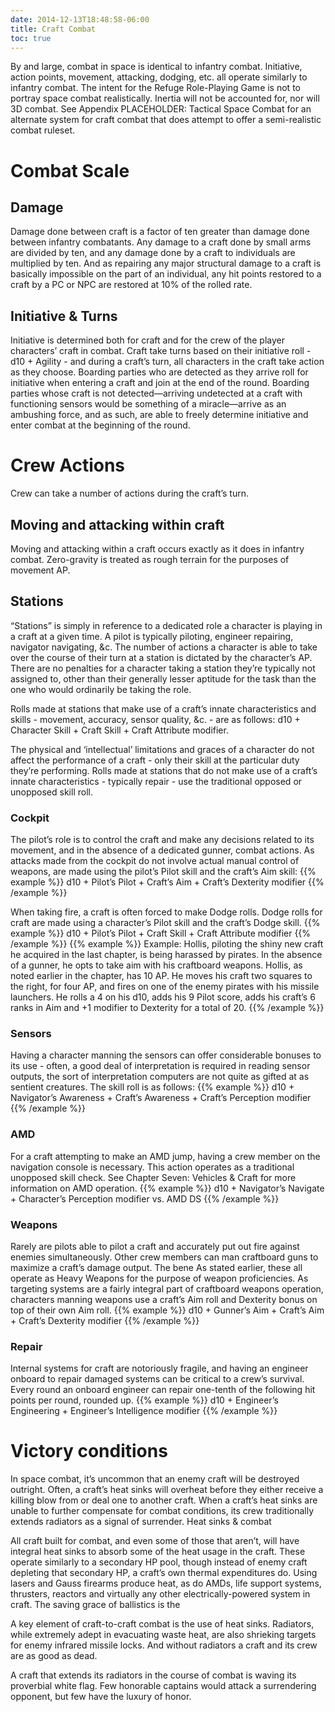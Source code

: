 ```yaml
---
date: 2014-12-13T18:48:58-06:00
title: Craft Combat
toc: true
---
```

By and large, combat in space is identical to infantry combat. Initiative, action points, movement, attacking, dodging, etc. all operate similarly to infantry combat. The intent for the Refuge Role-Playing Game is not to portray space combat realistically. Inertia will not be accounted for, nor will 3D combat. See Appendix PLACEHOLDER: Tactical Space Combat for an alternate system for craft combat that does attempt to offer a semi-realistic combat ruleset.

# Combat Scale

## Damage
Damage done between craft is a factor of ten greater than damage done between infantry combatants. Any damage to a craft done by small arms are divided by ten, and any damage done by a craft to individuals are multiplied by ten. And as repairing any major structural damage to a craft is basically impossible on the part of an individual, any hit points restored to a craft by a PC or NPC are restored at 10% of the rolled rate.

## Initiative & Turns
Initiative is determined both for craft and for the crew of the player characters’ craft in combat. Craft take turns based on their initiative roll - d10 + Agility - and during a craft’s turn, all characters in the craft take action as they choose.
Boarding parties who are detected as they arrive roll for initiative when entering a craft and join at the end of the round. Boarding parties whose craft is not detected—arriving undetected at a craft with functioning sensors would be something of a miracle—arrive as an ambushing force, and as such, are able to freely determine initiative and enter combat at the beginning of the round.

# Crew Actions
Crew can take a number of actions during the craft’s turn.

## Moving and attacking within craft
Moving and attacking within a craft occurs exactly as it does in infantry combat. Zero-gravity is treated as rough terrain for the purposes of movement AP.

## Stations
“Stations” is simply in reference to a dedicated role a character is playing in a craft at a given time. A pilot is typically piloting, engineer repairing, navigator navigating, &c. The number of actions a character is able to take over the course of their turn at a station is dictated by the character’s AP.
There are no penalties for a character taking a station they’re typically not assigned to, other than their generally lesser aptitude for the task than the one who would ordinarily be taking the role.

Rolls made at stations that make use of a craft’s innate characteristics and skills - movement, accuracy, sensor quality, &c. - are as follows:
d10 + Character Skill + Craft Skill + Craft Attribute modifier.

The physical and ‘intellectual’ limitations and graces of a character do not affect the performance of a craft - only their skill at the particular duty they’re performing. Rolls made at stations that do not make use of a craft’s innate characteristics - typically repair - use the traditional opposed or unopposed skill roll.

### Cockpit
The pilot’s role is to control the craft and make any decisions related to its movement, and in the absence of a dedicated gunner, combat actions. As attacks made from the cockpit do not involve actual manual control of weapons, are made using the pilot’s Pilot skill and the craft’s Aim skill:
{{% example %}}
d10 + Pilot’s Pilot + Craft’s Aim + Craft’s Dexterity modifier
{{% /example %}}

When taking fire, a craft is often forced to make Dodge rolls. Dodge rolls for craft are made using a character’s Pilot skill and the craft’s Dodge skill.
{{% example %}}
d10 + Pilot’s Pilot + Craft Skill + Craft Attribute modifier
{{% /example %}}
{{% example %}}
Example: Hollis, piloting the shiny new craft he acquired in the last chapter, is being harassed by pirates. In the absence of a gunner, he opts to take aim with his craftboard weapons. Hollis, as noted earlier in the chapter, has 10 AP. He moves his craft two squares to the right, for four AP, and fires on one of the enemy pirates with his missile launchers. He rolls a 4 on his d10, adds his 9 Pilot score, adds his craft’s 6 ranks in Aim and +1 modifier to Dexterity for a total of 20.
{{% /example %}}

### Sensors
Having a character manning the sensors can offer considerable bonuses to its use - often, a good deal of interpretation is required in reading sensor outputs, the sort of interpretation computers are not quite as gifted at as sentient creatures. The skill roll is as follows:
{{% example %}}
d10 + Navigator’s Awareness + Craft’s Awareness + Craft’s Perception modifier
{{% /example %}}

### AMD
For a craft attempting to make an AMD jump, having a crew member on the navigation console is necessary. This action operates as a traditional unopposed skill check. See Chapter Seven: Vehicles & Craft for more information on AMD operation.
{{% example %}}
d10 + Navigator’s Navigate + Character’s Perception modifier vs. AMD DS
{{% /example %}}

### Weapons
Rarely are pilots able to pilot a craft and accurately put out fire against enemies simultaneously. Other crew members can man craftboard guns to maximize a craft’s damage output. The bene As stated earlier, these all operate as Heavy Weapons for the purpose of weapon proficiencies. As targeting systems are a fairly integral part of craftboard weapons operation, characters manning weapons use a craft’s Aim roll and Dexterity bonus on top of their own Aim roll.
{{% example %}}
d10 + Gunner’s Aim + Craft’s Aim + Craft’s Dexterity modifier
{{% /example %}}

### Repair
Internal systems for craft are notoriously fragile, and having an engineer onboard to repair damaged systems can be critical to a crew’s survival. Every round an onboard engineer can repair one-tenth of the following hit points per round, rounded up.
{{% example %}}
d10 + Engineer’s Engineering + Engineer’s Intelligence modifier
{{% /example %}}

# Victory conditions
In space combat, it’s uncommon that an enemy craft will be destroyed outright. Often, a craft’s heat sinks will overheat before they either receive a killing blow from or deal one to another craft. When a craft’s heat sinks are unable to further compensate for combat conditions, its crew traditionally extends radiators as a signal of surrender.
Heat sinks & combat

All craft built for combat, and even some of those that aren’t, will have integral heat sinks to absorb some of the heat usage in the craft. These operate similarly to a secondary HP pool, though instead of enemy craft depleting that secondary HP, a craft’s own thermal expenditures do. Using lasers and Gauss firearms produce heat, as do AMDs, life support systems, thrusters, reactors and virtually any other electrically-powered system in craft. The saving grace of ballistics is the

A key element of craft-to-craft combat is the use of heat sinks. Radiators, while extremely adept in evacuating waste heat, are also shrieking targets for enemy infrared missile locks. And without radiators a craft and its crew are as good as dead.

A craft that extends its radiators in the course of combat is waving its proverbial white flag. Few honorable captains would attack a surrendering opponent, but few have the luxury of honor.
